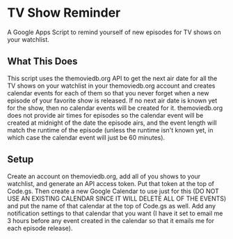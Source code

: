 # TV Show Reminder
A Google Apps Script to remind yourself of new episodes for TV shows on your watchlist.

## What This Does
This script uses the themoviedb.org API to get the next air date for all the TV shows on your watchlist in your themoviedb.org account and creates calendar events for each of them so that you never forget when a new episode of your favorite show is released. If no next air date is known yet for the show, then no calendar events will be created for it. themoviedb.org does not provide air times for episodes so the calendar event will be created at midnight of the date the episode airs, and the event length will match the runtime of the episode (unless the runtime isn't known yet, in which case the calendar event will just be 60 minutes).

## Setup
Create an account on themoviedb.org, add all of you shows to your watchlist, and generate an API access token. Put that token at the top of Code.gs. Then create a new Google Calendar to use just for this (DO NOT USE AN EXISTING CALENDAR SINCE IT WILL DELETE ALL OF THE EVENTS) and put the name of that calendar at the top of Code.gs as well. Add any notification settings to that calendar that you want (I have it set to email me 3 hours before any event created in the calendar so that it emails me for each episode release).
